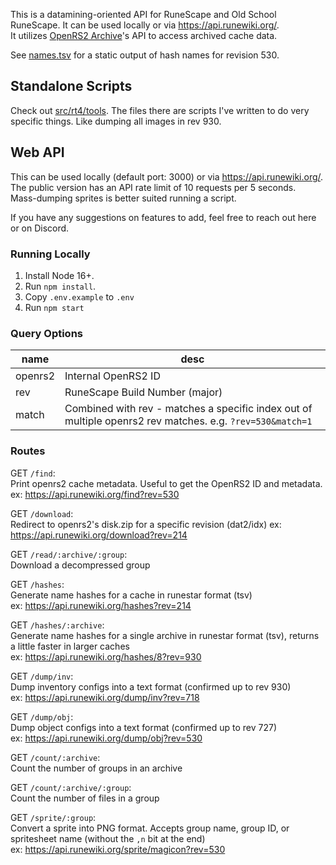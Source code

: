 This is a datamining-oriented API for RuneScape and Old School RuneScape. It can be used locally or via https://api.runewiki.org/.  
It utilizes [OpenRS2 Archive](https://archive.openrs2.org/)'s API to access archived cache data.

See [names.tsv](./names.tsv) for a static output of hash names for revision 530.

## Standalone Scripts

Check out [src/rt4/tools](./src/rt4/tools). The files there are scripts I've written to do very specific things. Like dumping all images in rev 930.

## Web API

This can be used locally (default port: 3000) or via https://api.runewiki.org/. The public version has an API rate limit of 10 requests per 5 seconds.  
Mass-dumping sprites is better suited running a script.

If you have any suggestions on features to add, feel free to reach out here or on Discord.

### Running Locally

1. Install Node 16+.
2. Run `npm install`.
3. Copy `.env.example` to `.env`
4. Run `npm start`

### Query Options

|name|desc|
|-|-|
|openrs2|Internal OpenRS2 ID|
|rev|RuneScape Build Number (major)|
|match|Combined with rev - matches a specific index out of multiple openrs2 rev matches. e.g. `?rev=530&match=1`

### Routes

GET `/find`:  
Print openrs2 cache metadata. Useful to get the OpenRS2 ID and metadata.
ex: https://api.runewiki.org/find?rev=530

GET `/download`:  
Redirect to openrs2's disk.zip for a specific revision (dat2/idx)
ex: https://api.runewiki.org/download?rev=214

GET `/read/:archive/:group`:  
Download a decompressed group

GET `/hashes`:  
Generate name hashes for a cache in runestar format (tsv)  
ex: https://api.runewiki.org/hashes?rev=214

GET `/hashes/:archive`:  
Generate name hashes for a single archive in runestar format (tsv), returns a little faster in larger caches  
ex: https://api.runewiki.org/hashes/8?rev=930

GET `/dump/inv`:  
Dump inventory configs into a text format (confirmed up to rev 930)  
ex: https://api.runewiki.org/dump/inv?rev=718

GET `/dump/obj`:  
Dump object configs into a text format (confirmed up to rev 727)  
ex: https://api.runewiki.org/dump/obj?rev=530

GET `/count/:archive`:  
Count the number of groups in an archive

GET `/count/:archive/:group`:  
Count the number of files in a group

GET `/sprite/:group`:  
Convert a sprite into PNG format. Accepts group name, group ID, or spritesheet name (without the `,n` bit at the end)  
ex: https://api.runewiki.org/sprite/magicon?rev=530
